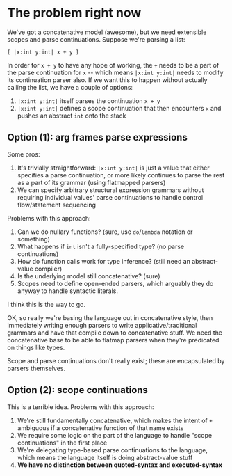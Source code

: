 # The problem right now
We've got a concatenative model (awesome), but we need extensible scopes and
parse continuations. Suppose we're parsing a list:

```
[ |x:int y:int| x + y ]
```

In order for `x + y` to have any hope of working, the `+` needs to be a part of
the parse continuation for `x` -- which means `|x:int y:int|` needs to modify
its continuation parser also. If we want this to happen without actually calling
the list, we have a couple of options:

1. `|x:int y:int|` itself parses the continuation `x + y`
2. `|x:int y:int|` defines a scope continuation that then encounters `x` and
   pushes an abstract `int` onto the stack

## Option (1): arg frames parse expressions
Some pros:

1. It's trivially straightforward: `|x:int y:int|` is just a value that either
   specifies a parse continuation, or more likely continues to parse the rest as
   a part of its grammar (using flatmapped parsers)
2. We can specify arbitrary structural expression grammars without requiring
   individual values' parse continuations to handle control flow/statement
   sequencing

Problems with this approach:

1. Can we do nullary functions? (sure, use `do`/`lambda` notation or something)
2. What happens if `int` isn't a fully-specified type? (no parse continuations)
3. How do function calls work for type inference? (still need an abstract-value
   compiler)
4. Is the underlying model still concatenative? (sure)
5. Scopes need to define open-ended parsers, which arguably they do anyway to
   handle syntactic literals.

I think this is the way to go.

OK, so really we're basing the language out in concatenative style, then
immediately writing enough parsers to write applicative/traditional grammars and
have that compile down to concatenative stuff. We need the concatenative base to
be able to flatmap parsers when they're predicated on things like types.

Scope and parse continuations don't really exist; these are encapsulated by
parsers themselves.

## Option (2): scope continuations
This is a terrible idea. Problems with this approach:

1. We're still fundamentally concatenative, which makes the intent of `+`
   ambiguous if a concatenative function of that name exists
2. We require some logic on the part of the language to handle "scope
   continuations" in the first place
3. We're delegating type-based parse continuations to the language, which means
   the language itself is doing abstract-value stuff
4. **We have no distinction between quoted-syntax and executed-syntax**
